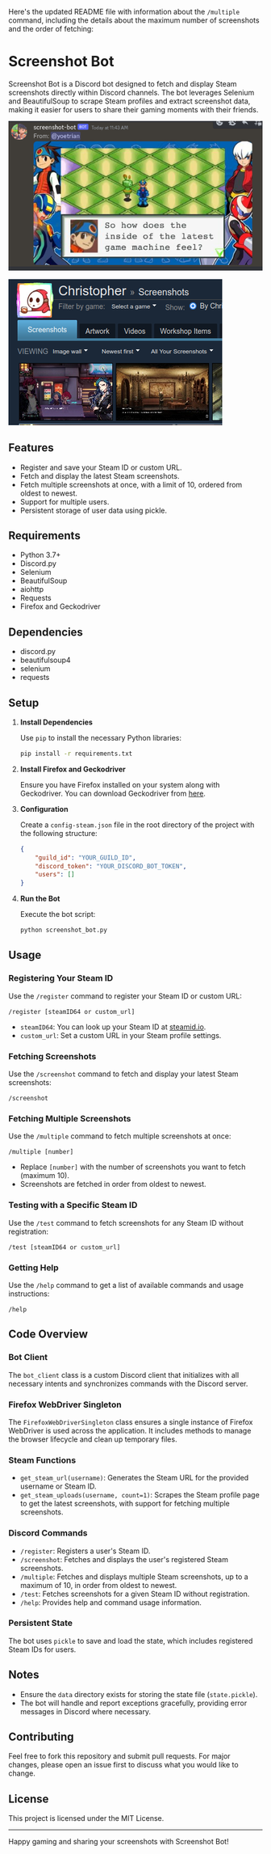 Here's the updated README file with information about the `/multiple` command, including the details about the maximum number of screenshots and the order of fetching:

# Screenshot Bot

Screenshot Bot is a Discord bot designed to fetch and display Steam screenshots directly within Discord channels. The bot leverages Selenium and BeautifulSoup to scrape Steam profiles and extract screenshot data, making it easier for users to share their gaming moments with their friends.

![](.img/sample1.png)

![](.img/sample2.png)

## Features

- Register and save your Steam ID or custom URL.
- Fetch and display the latest Steam screenshots.
- Fetch multiple screenshots at once, with a limit of 10, ordered from oldest to newest.
- Support for multiple users.
- Persistent storage of user data using pickle.

## Requirements

- Python 3.7+
- Discord.py
- Selenium
- BeautifulSoup
- aiohttp
- Requests
- Firefox and Geckodriver

## Dependencies

- discord.py
- beautifulsoup4
- selenium
- requests

## Setup

1. **Install Dependencies**

   Use `pip` to install the necessary Python libraries:
   ```bash
   pip install -r requirements.txt
   ```

2. **Install Firefox and Geckodriver**

   Ensure you have Firefox installed on your system along with Geckodriver. You can download Geckodriver from [here](https://github.com/mozilla/geckodriver/releases).

3. **Configuration**

   Create a `config-steam.json` file in the root directory of the project with the following structure:
   ```json
   {
       "guild_id": "YOUR_GUILD_ID",
       "discord_token": "YOUR_DISCORD_BOT_TOKEN",
       "users": []
   }
   ```

4. **Run the Bot**

   Execute the bot script:
   ```bash
   python screenshot_bot.py
   ```

## Usage

### Registering Your Steam ID

Use the `/register` command to register your Steam ID or custom URL:
```discord
/register [steamID64 or custom_url]
```
- `steamID64`: You can look up your Steam ID at [steamid.io](https://steamid.io).
- `custom_url`: Set a custom URL in your Steam profile settings.

### Fetching Screenshots

Use the `/screenshot` command to fetch and display your latest Steam screenshots:
```discord
/screenshot
```

### Fetching Multiple Screenshots

Use the `/multiple` command to fetch multiple screenshots at once:
```discord
/multiple [number]
```
- Replace `[number]` with the number of screenshots you want to fetch (maximum 10).
- Screenshots are fetched in order from oldest to newest.

### Testing with a Specific Steam ID

Use the `/test` command to fetch screenshots for any Steam ID without registration:
```discord
/test [steamID64 or custom_url]
```

### Getting Help

Use the `/help` command to get a list of available commands and usage instructions:
```discord
/help
```

## Code Overview

### Bot Client

The `bot_client` class is a custom Discord client that initializes with all necessary intents and synchronizes commands with the Discord server.

### Firefox WebDriver Singleton

The `FirefoxWebDriverSingleton` class ensures a single instance of Firefox WebDriver is used across the application. It includes methods to manage the browser lifecycle and clean up temporary files.

### Steam Functions

- `get_steam_url(username)`: Generates the Steam URL for the provided username or Steam ID.
- `get_steam_uploads(username, count=1)`: Scrapes the Steam profile page to get the latest screenshots, with support for fetching multiple screenshots.

### Discord Commands

- `/register`: Registers a user's Steam ID.
- `/screenshot`: Fetches and displays the user's registered Steam screenshots.
- `/multiple`: Fetches and displays multiple Steam screenshots, up to a maximum of 10, in order from oldest to newest.
- `/test`: Fetches screenshots for a given Steam ID without registration.
- `/help`: Provides help and command usage information.

### Persistent State

The bot uses `pickle` to save and load the state, which includes registered Steam IDs for users.

## Notes

- Ensure the `data` directory exists for storing the state file (`state.pickle`).
- The bot will handle and report exceptions gracefully, providing error messages in Discord where necessary.

## Contributing

Feel free to fork this repository and submit pull requests. For major changes, please open an issue first to discuss what you would like to change.

## License

This project is licensed under the MIT License.

---

Happy gaming and sharing your screenshots with Screenshot Bot!